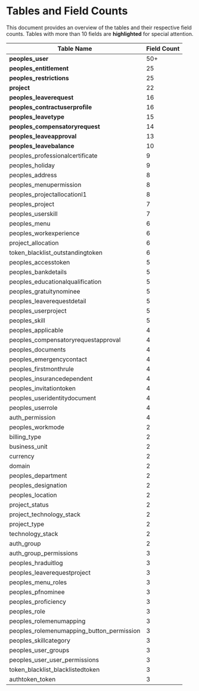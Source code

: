 # Tables and Field Counts

This document provides an overview of the tables and their respective field counts. Tables with more than 10 fields are **highlighted** for special attention.

| Table Name                                | Field Count |
| ----------------------------------------- | ----------- |
| **peoples_user**                          | 50+         |
| **peoples_entitlement**                   | 25          |
| **peoples_restrictions**                  | 25          |
| **project**                               | 22          |
| **peoples_leaverequest**                  | 16          |
| **peoples_contractuserprofile**           | 16          |
| **peoples_leavetype**                     | 15          |
| **peoples_compensatoryrequest**           | 14          |
| **peoples_leaveapproval**                 | 13          |
| **peoples_leavebalance**                  | 10          |
| peoples_professionalcertificate           | 9           |
| peoples_holiday                           | 9           |
| peoples_address                           | 8           |
| peoples_menupermission                    | 8           |
| peoples_projectallocationl1               | 8           |
| peoples_project                           | 7           |
| peoples_userskill                         | 7           |
| peoples_menu                              | 6           |
| peoples_workexperience                    | 6           |
| project_allocation                        | 6           |
| token_blacklist_outstandingtoken          | 6           |
| peoples_accesstoken                       | 5           |
| peoples_bankdetails                       | 5           |
| peoples_educationalqualification          | 5           |
| peoples_gratuitynominee                   | 5           |
| peoples_leaverequestdetail                | 5           |
| peoples_userproject                       | 5           |
| peoples_skill                             | 5           |
| peoples_applicable                        | 4           |
| peoples_compensatoryrequestapproval       | 4           |
| peoples_documents                         | 4           |
| peoples_emergencycontact                  | 4           |
| peoples_firstmonthrule                    | 4           |
| peoples_insurancedependent                | 4           |
| peoples_invitationtoken                   | 4           |
| peoples_useridentitydocument              | 4           |
| peoples_userrole                          | 4           |
| auth_permission                           | 4           |
| peoples_workmode                          | 2           |
| billing_type                              | 2           |
| business_unit                             | 2           |
| currency                                  | 2           |
| domain                                    | 2           |
| peoples_department                        | 2           |
| peoples_designation                       | 2           |
| peoples_location                          | 2           |
| project_status                            | 2           |
| project_technology_stack                  | 2           |
| project_type                              | 2           |
| technology_stack                          | 2           |
| auth_group                                | 2           |
| auth_group_permissions                    | 3           |
| peoples_hraduitlog                        | 3           |
| peoples_leaverequestproject               | 3           |
| peoples_menu_roles                        | 3           |
| peoples_pfnominee                         | 3           |
| peoples_proficiency                       | 3           |
| peoples_role                              | 3           |
| peoples_rolemenumapping                   | 3           |
| peoples_rolemenumapping_button_permission | 3           |
| peoples_skillcategory                     | 3           |
| peoples_user_groups                       | 3           |
| peoples_user_user_permissions             | 3           |
| token_blacklist_blacklistedtoken          | 3           |
| authtoken_token                           | 3           |
